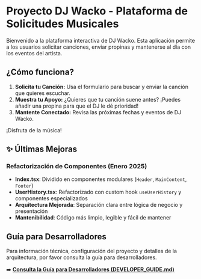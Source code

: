 # Proyecto DJ Wacko - Plataforma de Solicitudes Musicales

Bienvenido a la plataforma interactiva de DJ Wacko. Esta aplicación permite a los usuarios solicitar canciones, enviar propinas y mantenerse al día con los eventos del artista.

## ¿Cómo funciona?

1. **Solicita tu Canción:** Usa el formulario para buscar y enviar la canción que quieres escuchar.
2. **Muestra tu Apoyo:** ¿Quieres que tu canción suene antes? ¡Puedes añadir una propina para que el DJ le dé prioridad!
3. **Mantente Conectado:** Revisa las próximas fechas y eventos de DJ Wacko.

¡Disfruta de la música!

## ✨ Últimas Mejoras

### Refactorización de Componentes (Enero 2025)
- **Index.tsx**: Dividido en componentes modulares (`Header`, `MainContent`, `Footer`)
- **UserHistory.tsx**: Refactorizado con custom hook `useUserHistory` y componentes especializados
- **Arquitectura Mejorada**: Separación clara entre lógica de negocio y presentación
- **Mantenibilidad**: Código más limpio, legible y fácil de mantener

## Guía para Desarrolladores

Para información técnica, configuración del proyecto y detalles de la arquitectura, por favor consulta la guía para desarrolladores.

➡️ **[Consulta la Guía para Desarrolladores (DEVELOPER_GUIDE.md)](./DEVELOPER_GUIDE.md)**
